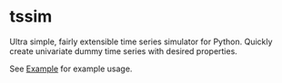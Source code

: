 # tssim

Ultra simple, fairly extensible time series simulator for Python. Quickly create univariate dummy time series with desired properties.

See [Example](Example.ipynb) for example usage.
